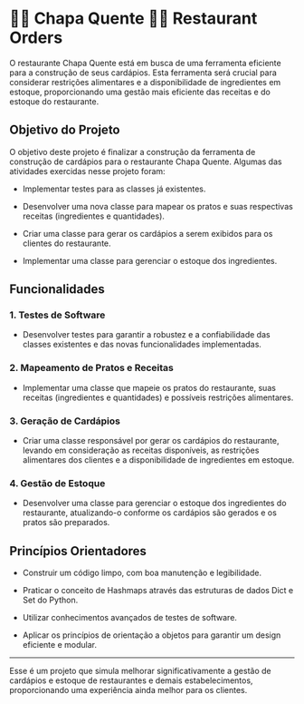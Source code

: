 # 🍝🦐 Chapa Quente 🍛🥘 Restaurant Orders

O restaurante Chapa Quente está em busca de uma ferramenta eficiente para a construção de seus cardápios. Esta ferramenta será crucial para considerar restrições alimentares e a disponibilidade de ingredientes em estoque, proporcionando uma gestão mais eficiente das receitas e do estoque do restaurante.

## Objetivo do Projeto

O objetivo deste projeto é finalizar a construção da ferramenta de construção de cardápios para o restaurante Chapa Quente. Algumas das atividades exercidas nesse projeto foram:

- Implementar testes para as classes já existentes.

- Desenvolver uma nova classe para mapear os pratos e suas respectivas receitas (ingredientes e quantidades).

- Criar uma classe para gerar os cardápios a serem exibidos para os clientes do restaurante.

- Implementar uma classe para gerenciar o estoque dos ingredientes.

## Funcionalidades

### 1. Testes de Software

- Desenvolver testes para garantir a robustez e a confiabilidade das classes existentes e das novas funcionalidades implementadas.

### 2. Mapeamento de Pratos e Receitas

- Implementar uma classe que mapeie os pratos do restaurante, suas receitas (ingredientes e quantidades) e possíveis restrições alimentares.

### 3. Geração de Cardápios

- Criar uma classe responsável por gerar os cardápios do restaurante, levando em consideração as receitas disponíveis, as restrições alimentares dos clientes e a disponibilidade de ingredientes em estoque.

### 4. Gestão de Estoque

- Desenvolver uma classe para gerenciar o estoque dos ingredientes do restaurante, atualizando-o conforme os cardápios são gerados e os pratos são preparados.

## Princípios Orientadores

- Construir um código limpo, com boa manutenção e legibilidade.

- Praticar o conceito de Hashmaps através das estruturas de dados Dict e Set do Python.

- Utilizar conhecimentos avançados de testes de software.

- Aplicar os princípios de orientação a objetos para garantir um design eficiente e modular.

---

Esse é um projeto que simula melhorar significativamente a gestão de cardápios e estoque de restaurantes e demais estabelecimentos, proporcionando uma experiência ainda melhor para os clientes. 
